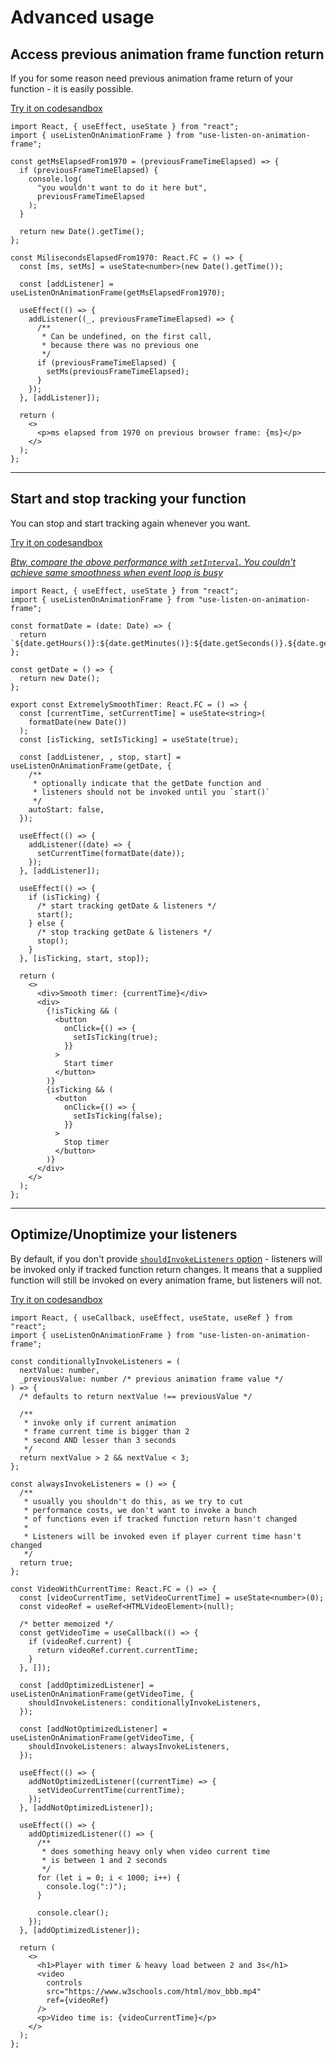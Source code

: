 # Advanced usage

## Access previous animation frame function return

If you for some reason need previous animation frame return of your function - it is easily possible.

[Try it on codesandbox](https://codesandbox.io/s/ms-elapsed-from-1970-pwgpft)

```tsx
import React, { useEffect, useState } from "react";
import { useListenOnAnimationFrame } from "use-listen-on-animation-frame";

const getMsElapsedFrom1970 = (previousFrameTimeElapsed) => {
  if (previousFrameTimeElapsed) {
    console.log(
      "you wouldn't want to do it here but",
      previousFrameTimeElapsed
    );
  }

  return new Date().getTime();
};

const MilisecondsElapsedFrom1970: React.FC = () => {
  const [ms, setMs] = useState<number>(new Date().getTime());

  const [addListener] = useListenOnAnimationFrame(getMsElapsedFrom1970);

  useEffect(() => {
    addListener((_, previousFrameTimeElapsed) => {
      /**
       * Can be undefined, on the first call,
       * because there was no previous one
       */
      if (previousFrameTimeElapsed) {
        setMs(previousFrameTimeElapsed);
      }
    });
  }, [addListener]);

  return (
    <>
      <p>ms elapsed from 1970 on previous browser frame: {ms}</p>
    </>
  );
};
```

---

## Start and stop tracking your function

You can stop and start tracking again whenever you want.

[Try it on codesandbox](https://codesandbox.io/s/controllable-timer-292wmz)

<em>[Btw, compare the above performance with `setInterval`. You couldn't achieve same smoothness when event loop is busy](https://codesandbox.io/s/interval-vs-animation-frame-065es8)</em>

```tsx
import React, { useEffect, useState } from "react";
import { useListenOnAnimationFrame } from "use-listen-on-animation-frame";

const formatDate = (date: Date) => {
  return `${date.getHours()}:${date.getMinutes()}:${date.getSeconds()}.${date.getMilliseconds()}`;
};

const getDate = () => {
  return new Date();
};

export const ExtremelySmoothTimer: React.FC = () => {
  const [currentTime, setCurrentTime] = useState<string>(
    formatDate(new Date())
  );
  const [isTicking, setIsTicking] = useState(true);

  const [addListener, , stop, start] = useListenOnAnimationFrame(getDate, {
    /**
     * optionally indicate that the getDate function and
     * listeners should not be invoked until you `start()`
     */
    autoStart: false,
  });

  useEffect(() => {
    addListener((date) => {
      setCurrentTime(formatDate(date));
    });
  }, [addListener]);

  useEffect(() => {
    if (isTicking) {
      /* start tracking getDate & listeners */
      start();
    } else {
      /* stop tracking getDate & listeners */
      stop();
    }
  }, [isTicking, start, stop]);

  return (
    <>
      <div>Smooth timer: {currentTime}</div>
      <div>
        {!isTicking && (
          <button
            onClick={() => {
              setIsTicking(true);
            }}
          >
            Start timer
          </button>
        )}
        {isTicking && (
          <button
            onClick={() => {
              setIsTicking(false);
            }}
          >
            Stop timer
          </button>
        )}
      </div>
    </>
  );
};
```

---

## Optimize/Unoptimize your listeners

By default, if you don't provide [`shouldInvokeListeners` option](#optionsshouldinvokelisteners) - listeners will be invoked only if tracked function return changes. It means that a supplied function will still be invoked on every animation frame, but listeners will not.

[Try it on codesandbox](https://codesandbox.io/s/player-timer-heavy-load-yqz79q)

```tsx
import React, { useCallback, useEffect, useState, useRef } from "react";
import { useListenOnAnimationFrame } from "use-listen-on-animation-frame";

const conditionallyInvokeListeners = (
  nextValue: number,
  _previousValue: number /* previous animation frame value */
) => {
  /* defaults to return nextValue !== previousValue */

  /**
   * invoke only if current animation
   * frame current time is bigger than 2
   * second AND lesser than 3 seconds
   */
  return nextValue > 2 && nextValue < 3;
};

const alwaysInvokeListeners = () => {
  /**
   * usually you shouldn't do this, as we try to cut
   * performance costs, we don't want to invoke a bunch
   * of functions even if tracked function return hasn't changed
   *
   * Listeners will be invoked even if player current time hasn't changed
   */
  return true;
};

const VideoWithCurrentTime: React.FC = () => {
  const [videoCurrentTime, setVideoCurrentTime] = useState<number>(0);
  const videoRef = useRef<HTMLVideoElement>(null);

  /* better memoized */
  const getVideoTime = useCallback(() => {
    if (videoRef.current) {
      return videoRef.current.currentTime;
    }
  }, []);

  const [addOptimizedListener] = useListenOnAnimationFrame(getVideoTime, {
    shouldInvokeListeners: conditionallyInvokeListeners,
  });

  const [addNotOptimizedListener] = useListenOnAnimationFrame(getVideoTime, {
    shouldInvokeListeners: alwaysInvokeListeners,
  });

  useEffect(() => {
    addNotOptimizedListener((currentTime) => {
      setVideoCurrentTime(currentTime);
    });
  }, [addNotOptimizedListener]);

  useEffect(() => {
    addOptimizedListener(() => {
      /**
       * does something heavy only when video current time
       * is between 1 and 2 seconds
       */
      for (let i = 0; i < 1000; i++) {
        console.log(":)");
      }

      console.clear();
    });
  }, [addOptimizedListener]);

  return (
    <>
      <h1>Player with timer & heavy load between 2 and 3s</h1>
      <video
        controls
        src="https://www.w3schools.com/html/mov_bbb.mp4"
        ref={videoRef}
      />
      <p>Video time is: {videoCurrentTime}</p>
    </>
  );
};
```
